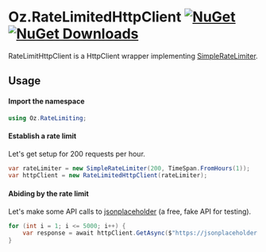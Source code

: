 ﻿# Oz.RateLimitedHttpClient <a href="https://www.nuget.org/packages/Oz.RateLimitedHttpClient"><img alt="NuGet" src="https://img.shields.io/nuget/v/Oz.RateLimitedHttpClient?label=Oz.RateLimitedHttpClient"/> <img alt="NuGet Downloads" src="https://img.shields.io/nuget/dt/Oz.RateLimitedHttpClient.svg?color=blue"/></a></a>
RateLimitHttpClient is a HttpClient wrapper implementing [SimpleRateLimiter](https://www.github.com/XeClutch/Oz.SimpleRateLimiter).

## Usage
#### Import the namespace
```csharp
using Oz.RateLimiting;
```
#### Establish a rate limit
Let's get setup for 200 requests per hour.
```csharp
var rateLimiter = new SimpleRateLimiter(200, TimeSpan.FromHours(1));
var httpClient = new RateLimitedHttpClient(rateLimiter);
```
#### Abiding by the rate limit
Let's make some API calls to [jsonplaceholder](https://jsonplaceholder.typicode.com/) (a free, fake API for testing).
```csharp
for (int i = 1; i <= 5000; i++) {
    var response = await httpClient.GetAsync($"https://jsonplaceholder.typicode.com/photos/{i}");
}
```
